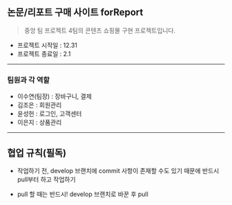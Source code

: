## 논문/리포트 구매 사이트 forReport
> 중앙 팀 프로젝트 4팀의 콘텐츠 쇼핑몰 구현 프로젝트입니다.
* 프로젝트 시작일 : 12.31
* 프로젝트 종료일 : 2.1

---

### 팀원과 각 역할
* 이수연(팀장) : 장바구니, 결제
* 김조은 : 회원관리
* 윤성헌 : 로그인, 고객센터
* 이은지 : 상품관리

---
## 협업 규칙(필독)
* 작업하기 전, develop 브랜치에 commit 사항이 존재할 수도 있기 때문에 반드시 pull부터 하고 작업하기
- pull 할 때는 반드시! develop 브랜치로 바꾼 후 pull

